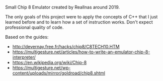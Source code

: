 Small Chip 8 Emulator created by Reallnas around 2019.

The only goals of this project were to apply the concepts of C++ that I just learned before and to learn how a set of instruction works.
Don't expect professional quality of code.

Based on the guides:
- http://devernay.free.fr/hacks/chip8/C8TECH10.HTM
- https://multigesture.net/articles/how-to-write-an-emulator-chip-8-interpreter/
- https://en.wikipedia.org/wiki/Chip-8
- https://multigesture.net/wp-content/uploads/mirror/goldroad/chip8.shtml
